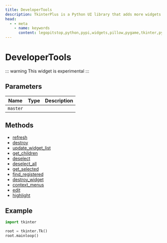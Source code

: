 ```yaml
---
title: DeveloperTools
description: TkinterPlus is a Python UI library that adds more widgets to Tkinter
head:
  - - meta
    - name: keywords
      content: legopitstop,python,pypi,widgets,pillow,pygame,tkinter,pythonpackage
---
```


# DeveloperTools <Badge type="warning" text="Experimental" />

::: warning
This widget is experimental
:::

## Parameters

| Name     | Type | Description |
| -------- | ---- | ----------- |
| `master` |      |             |

## Methods

- [refresh](#refresh)
- [destroy](#destroy)
- [update_widget_list](#update_widget_list)
- [get_children](#get_children)
- [deselect](#deselect)
- [deselect_all](#deselect_all)
- [get_selected](#get_selected)
- [find_registered](#find_registered)
- [destroy_widget](#destroy_widget)
- [context_menus](#context_menus)
- [edit](#edit)
- [highlight](#highlight)

## Example

```py
import tkinter

root = tkinter.Tk()
root.mainloop()
```
